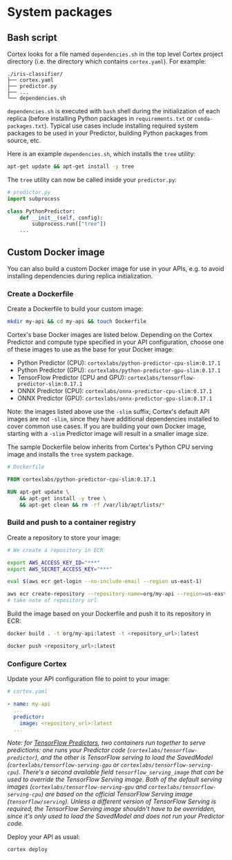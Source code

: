 # System packages

## Bash script

Cortex looks for a file named `dependencies.sh` in the top level Cortex project directory (i.e. the directory which contains `cortex.yaml`). For example:

```text
./iris-classifier/
├── cortex.yaml
├── predictor.py
├── ...
└── dependencies.sh
```

`dependencies.sh` is executed with `bash` shell during the initialization of each replica (before installing Python packages in `requirements.txt` or `conda-packages.txt`). Typical use cases include installing required system packages to be used in your Predictor, building Python packages from source, etc.

Here is an example `dependencies.sh`, which installs the `tree` utility:

```bash
apt-get update && apt-get install -y tree
```

The `tree` utility can now be called inside your `predictor.py`:

```python
# predictor.py
import subprocess

class PythonPredictor:
    def __init__(self, config):
        subprocess.run(["tree"])
    ...
```

## Custom Docker image

You can also build a custom Docker image for use in your APIs, e.g. to avoid installing dependencies during replica initialization.

### Create a Dockerfile

Create a Dockerfile to build your custom image:

```bash
mkdir my-api && cd my-api && touch Dockerfile
```

Cortex's base Docker images are listed below. Depending on the Cortex Predictor and compute type specified in your API configuration, choose one of these images to use as the base for your Docker image:

<!-- CORTEX_VERSION_BRANCH_STABLE x5 -->
* Python Predictor (CPU): `cortexlabs/python-predictor-cpu-slim:0.17.1`
* Python Predictor (GPU): `cortexlabs/python-predictor-gpu-slim:0.17.1`
* TensorFlow Predictor (CPU and GPU): `cortexlabs/tensorflow-predictor-slim:0.17.1`
* ONNX Predictor (CPU): `cortexlabs/onnx-predictor-cpu-slim:0.17.1`
* ONNX Predictor (GPU): `cortexlabs/onnx-predictor-gpu-slim:0.17.1`

Note: the images listed above use the `-slim` suffix; Cortex's default API images are not `-slim`, since they have additional dependencies installed to cover common use cases. If you are building your own Docker image, starting with a `-slim` Predictor image will result in a smaller image size.

The sample Dockerfile below inherits from Cortex's Python CPU serving image and installs the `tree` system package.

<!-- CORTEX_VERSION_BRANCH_STABLE -->
```dockerfile
# Dockerfile

FROM cortexlabs/python-predictor-cpu-slim:0.17.1

RUN apt-get update \
    && apt-get install -y tree \
    && apt-get clean && rm -rf /var/lib/apt/lists/*
```

### Build and push to a container registry

Create a repository to store your image:

```bash
# We create a repository in ECR

export AWS_ACCESS_KEY_ID="***"
export AWS_SECRET_ACCESS_KEY="***"

eval $(aws ecr get-login --no-include-email --region us-east-1)

aws ecr create-repository --repository-name=org/my-api --region=us-east-1
# take note of repository url
```

Build the image based on your Dockerfile and push it to its repository in ECR:

```bash
docker build . -t org/my-api:latest -t <repository_url>:latest

docker push <repository_url>:latest
```

### Configure Cortex

Update your API configuration file to point to your image:

```yaml
# cortex.yaml

- name: my-api
  ...
  predictor:
    image: <repository_url>:latest
  ...
```

*Note: for [TensorFlow Predictors](#tensorflow-predictor), two containers run together to serve predictions: one runs your Predictor code (`cortexlabs/tensorflow-predictor`), and the other is TensorFlow serving to load the SavedModel (`cortexlabs/tensorflow-serving-gpu` or `cortexlabs/tensorflow-serving-cpu`). There's a second available field `tensorflow_serving_image` that can be used to override the TensorFlow Serving image. Both of the default serving images (`cortexlabs/tensorflow-serving-gpu` and `cortexlabs/tensorflow-serving-cpu`) are based on the official TensorFlow Serving image (`tensorflow/serving`). Unless a different version of TensorFlow Serving is required, the TensorFlow Serving image shouldn't have to be overridden, since it's only used to load the SavedModel and does not run your Predictor code.*

Deploy your API as usual:

```bash
cortex deploy
```
